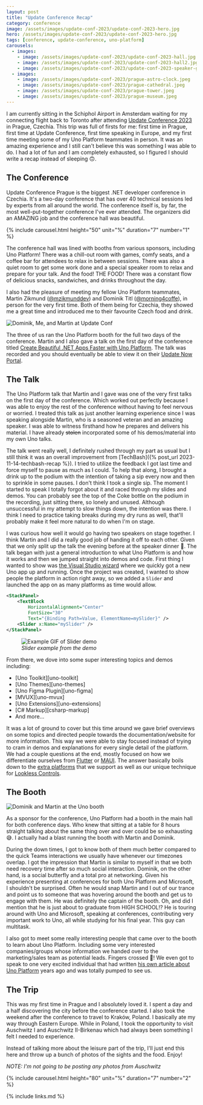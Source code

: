```yaml
---
layout: post
title: "Update Conference Recap"
category: conference
image: /assets/images/update-conf-2023/update-conf-2023-hero.jpg
hero: /assets/images/update-conf-2023/update-conf-2023-hero.jpg
tags: [conference, update-conference, uno-platform]
carousels:
  - images: 
    - image: /assets/images/update-conf-2023/update-conf-2023-hall.jpg
    - image: /assets/images/update-conf-2023/update-conf-2023-hall2.jpg
    - image: /assets/images/update-conf-2023/update-conf-2023-speaker-gift.jpg
  - images: 
    - image: /assets/images/update-conf-2023/prague-astro-clock.jpeg
    - image: /assets/images/update-conf-2023/prague-cathedral.jpeg
    - image: /assets/images/update-conf-2023/prague-tower.jpeg
    - image: /assets/images/update-conf-2023/prague-museum.jpeg
---
```


I am currently sitting in the Schiphol Airport in Amsterdam waiting for my connecting flight back to Toronto after attending [Update Conference 2023][update-conf-site] in Prague, Czechia. This trip was full of firsts for me: first time in Prague, first time at Update Conference, first time speaking in Europe, and my first time meeting some of my Uno Platform teammates in person. It was an amazing experience and I still can't believe this was something I was able to do. I had a lot of fun and I am completely exhausted, so I figured I should write a recap instead of sleeping :upside_down_face:.

## The Conference

Update Conference Prague is the biggest .NET developer conference in Czechia. It's a two-day conference that has over 40 technical sessions led by experts from all around the world. The conference itself is, by far, the most well-put-together conference I've ever attended. The organizers did an AMAZING job and the conference hall was beautiful.

{% include carousel.html height="50" unit="%" duration="7" number="1" %}

The conference hall was lined with booths from various sponsors, including Uno Platform! There was a chill-out room with games, comfy seats, and a coffee bar for attendees to relax in between sessions. There was also a quiet room to get some work done and a special speaker room to relax and prepare for your talk. And the food! THE FOOD! There was a constant flow of delicious snacks, sandwiches, and drinks throughout the day.

I also had the pleasure of meeting my fellow Uno Platform teammates, Martin Zikmund ([@mzikmunddev][martin-twitter]) and Dominik Titl ([@morning4coffe][dominik-twitter]), in person for the very first time. Both of them being for Czechia, they showed me a great time and introduced me to their favourite Czech food and drink.

![Dominik, Me, and Martin at Update Conf](/assets/images//update-conf-2023/update-conf-2023-uno-team.jpeg)

The three of us ran the Uno Platform booth for the full two days of the conference. Martin and I also gave a talk on the first day of the conference titled [Create Beautiful .NET Apps Faster with Uno Platform][update-conf-uno-talk]. The talk was recorded and you should eventually be able to view it on their [Update Now Portal][update-now-portal].

## The Talk

The Uno Platform talk that Martin and I gave was one of the very first talks on the first day of the conference. Which worked out perfectly because I was able to enjoy the rest of the conference without having to feel nervous or worried. I treated this talk as just another learning experience since I was speaking alongside Martin, who is a seasoned veteran and an amazing speaker. I was able to witness firsthand how he prepares and delivers his material. I have already ~~stolen~~ incorporated some of his demos/material into my own Uno talks.

The talk went really well, I definitely rushed through my part as usual but I still think it was an overall improvement from [TechBash]({% post_url 2023-11-14-techbash-recap %}). I tried to utilize the feedback I got last time and force myself to pause as much as I could. To help that along, I brought a drink up to the podium with the intention of taking a sip every now and then to sprinkle in some pauses. I don't think I took a single sip. The moment I started to speak I totally forgot about it and raced through my slides and demos. You can probably see the top of the Coke bottle on the podium in the recording, just sitting there, so lonely and unused. Although unsuccessful in my attempt to slow things down, the intention was there. I think I need to practice taking breaks during my dry runs as well, that'll probably make it feel more natural to do when I'm on stage.

I was curious how well it would go having two speakers on stage together. I think Martin and I did a really good job of handing it off to each other. Given that we only split up the talk the evening before at the speaker dinner :grimacing:. The talk began with just a general introduction to what Uno Platform is and how it works and then we jumped straight into demos and code. First thing I wanted to show was [the Visual Studio wizard][uno-wizard] where we quickly got a new Uno app up and running. Once the project was created, I wanted to show people the platform in action right away, so we added a `Slider` and launched the app on as many platforms as time would allow.

```xml
<StackPanel>
    <TextBlock
        HorizontalAlignment="Center"
        FontSize="30"
        Text="{Binding Path=Value, ElementName=mySlider}" />
    <Slider x:Name="mySlider" />
</StackPanel>
```

<figure>
    <img src="/assets/images/update-conf-2023/update-conf-2023-slider.gif" alt="Example GIF of Slider demo"/>
    <figcaption><em>Slider example from the demo</em></figcaption>
</figure>

From there, we dove into some super interesting topics and demos including:

- [Uno Toolkit][uno-toolkit]
- [Uno Themes][uno-themes]
- [Uno Figma Plugin][uno-figma]
- [MVUX][uno-mvux]
- [Uno Extensions][uno-extensions]
- [C# Markup][csharp-markup]
- And more...

It was a lot of ground to cover but this time around we gave brief overviews on some topics and directed people towards the documentation/website for more information. This way we were able to stay focused instead of trying to cram in demos and explanations for every single detail of the platform. We had a couple questions at the end, mostly focused on how we differentiate ourselves from [Flutter][flutter] or [MAUI][maui]. The answer basically boils down to the [extra platforms][uno-platforms] that we support as well as our unique technique for [Lookless Controls][uno-ui-render-docs].

## The Booth

![Dominik and Martin at the Uno booth](/assets/images/update-conf-2023/update-conf-2023-uno-booth.jpg)

As a sponsor for the conference, Uno Platform had a booth in the main hall for both conference days. Who knew that sitting at a table for 8 hours straight talking about the same thing over and over could be so exhausting :sweat_smile:. I actually had a blast running the booth with Martin and Dominik.

During the down times, I got to know both of them much better compared to the quick Teams interactions we usually have whenever our timezones overlap. I got the impression that Martin is similar to myself in that we both need recovery time after so much social interaction. Dominik, on the other hand, is a social butterfly and a total pro at networking. Given his experience presenting at conferences for both Uno Platform and Microsoft, I shouldn't be surprised. Often he would snap Martin and I out of our trance and point us to someone that was hovering around the booth and get us to engage with them. He was definitely the captain of the booth. Oh, and did I mention that he is just about to graduate from HIGH SCHOOL!? He is touring around with Uno and Microsoft, speaking at conferences, contributing very important work to Uno, all while studying for his final year. This guy can multitask.

I also got to meet some really interesting people that came over to the booth to learn about Uno Platform. Including some very interested companies/groups whose information we handed over to the marketing/sales team as potential leads. Fingers crossed :crossed_fingers:! We even got to speak to one very excited individual that had written [his own article about Uno Platform][billson-article] years ago and was totally pumped to see us.

## The Trip

This was my first time in Prague and I absolutely loved it. I spent a day and a half discovering the city before the conference started. I also took the weekend after the conference to travel to Kraków, Poland. I basically ate my way through Eastern Europe. While in Poland, I took the opportunity to visit Auschwitz I and Auschwitz II-Birkenau which had always been something I felt I needed to experience.

Instead of talking more about the leisure part of the trip, I'll just end this here and throw up a bunch of photos of the sights and the food. Enjoy!

*NOTE: I'm not going to be posting any photos from Auschwitz*

{% include carousel.html height="80" unit="%" duration="7" number="2" %}

[update-now-portal]: https://now.updateconference.net/
[update-conf-site]: https://www.updateconference.net/en
[martin-twitter]: https://twitter.com/mzikmunddev
[dominik-twitter]: https://twitter.com/morning4coffe
[update-conf-uno-talk]: https://www.updateconference.net/en/2023/session/create-beautiful--net-apps-faster-with-uno-platform
[uno-wizard]: https://platform.uno/docs/articles/getting-started/wizard/using-wizard.html
[flutter]: https://flutter.dev/
[maui]: https://learn.microsoft.com/en-us/dotnet/maui/what-is-maui
[uno-ui-render-docs]: https://platform.uno/docs/articles/how-uno-works.html#how-the-ui-is-rendered
[uno-platforms]: https://platform.uno/docs/articles/getting-started/requirements.html
[billson-article]: https://medium.com/hackernoon/cross-platform-mobile-apps-with-net-and-uno-dee2b024281d
{% include links.md %}